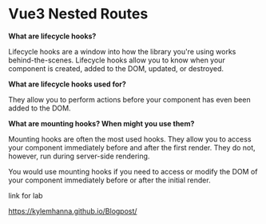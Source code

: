 # Vue3 Nested Routes


**What are lifecycle hooks?**

Lifecycle hooks are a window into how the library you're using works behind-the-scenes. Lifecycle hooks allow you to know when your component is created, added to the DOM, updated, or destroyed.


**What are lifecycle hooks used for?**

They allow you to perform actions before your component has even been added to the DOM.


**What are mounting hooks? When might you use them?**

Mounting hooks are often the most used hooks. They allow you to access your component immediately before and after the first render. They do not, however, run during server-side rendering.

You would use mounting hooks if you need to access or modify the DOM of your component immediately before or after the initial render.

link for lab 

https://kylemhanna.github.io/Blogpost/